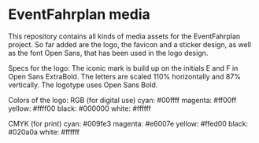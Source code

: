 # EventFahrplan media

This repository contains all kinds of media assets for the EventFahrplan project.
So far added are the logo, the favicon and a sticker design, as well as the font Open Sans, that has been used in the logo design. 

Specs for the logo:
The iconic mark is build up on the initials E and F in Open Sans ExtraBold. The letters are scaled 110% horizontally and 87% vertically.
The logotype uses Open Sans Bold.

Colors of the logo: 
RGB (for digital use)
cyan: #00ffff 
magenta: #ff00ff
yellow: #ffff00
black: #000000
white: #ffffff

CMYK (for print)
cyan: #009fe3
magenta: #e6007e
yellow: #ffed00
black: #020a0a
white: #ffffff
